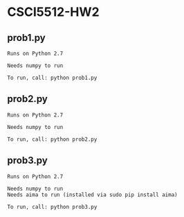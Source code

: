 # CSCI5512-HW2

prob1.py
-----------------------------------------------
    Runs on Python 2.7

    Needs numpy to run

    To run, call: python prob1.py

prob2.py
-----------------------------------------------
    Runs on Python 2.7

    Needs numpy to run

    To run, call: python prob2.py

prob3.py
-----------------------------------------------
    Runs on Python 2.7

    Needs numpy to run
    Needs aima to run (installed via sudo pip install aima)

    To run, call: python prob3.py